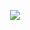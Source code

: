 <p align="center">
</p>
<div align="center">
   <a href="https://discord.com/users/852650264392761355" target="_blank">
      <img src="https://lanyard-profile-readme.vercel.app/api/852650264392761355?bg=111111">
   </a>
</div>
